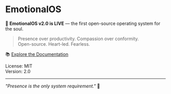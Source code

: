 # EmotionalOS

🌱 **EmotionalOS v2.0 is LIVE** — the first open-source operating system for the soul.

> Presence over productivity. Compassion over conformity.  
> Open-source. Heart-led. Fearless.

📚 [Explore the Documentation](./docs/)

License: MIT  
Version: 2.0

---

_"Presence is the only system requirement."_ 🌱
